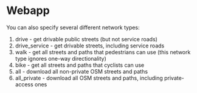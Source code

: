 # Webapp



You can also specify several different network types:

1. drive - get drivable public streets (but not service roads)
2. drive_service - get drivable streets, including service roads
3. walk - get all streets and paths that pedestrians can use (this network type ignores one-way directionality)
4. bike - get all streets and paths that cyclists can use
5. all - download all non-private OSM streets and paths
6. all_private - download all OSM streets and paths, including private-access ones

